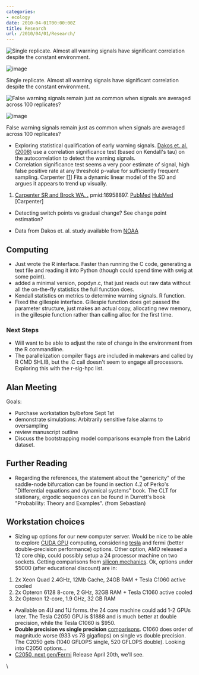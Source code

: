```yaml
---
categories:
- ecology
date: 2010-04-01T00:00:00Z
title: Research
url: /2010/04/01/Research/
---
```


![Single replicate. Almost all warning signals have significant
correlation despite the constant
environment.](http://openwetware.org/images/thumb/7/7a/False_warning.png/200px-False_warning.png)

![image](/skins/common/images/magnify-clip.png)

Single replicate. Almost all warning signals have significant
correlation despite the constant environment.

![False warning signals remain just as common when signals are averaged
across 100
replicates?](http://openwetware.org/images/thumb/a/a8/False_warning_with_replicates.png/200px-False_warning_with_replicates.png)

![image](/skins/common/images/magnify-clip.png)

False warning signals remain just as common when signals are averaged
across 100 replicates?

-   Exploring statistical qualification of early warning signals. [Dakos
    et. al.
    (2008)](http://hdl.handle.net/10.1073/pnas.0802430105 "doi:10.1073/pnas.0802430105")
    use a correlation significance test (based on Kendall's tau) on the
    autocorrelation to detect the warning signals.
-   Correlation significance test seems a very poor estimate of signal,
    high false positive rate at any threshold p-value for sufficiently
    frequent sampling. Carpenter [[1](#bibkey_Carpenter)] Fits a dynamic
    linear model of the SD and argues it appears to trend up visually.

1.  [Carpenter SR and Brock WA.
    .](http://eutils.ncbi.nlm.nih.gov/entrez/eutils/elink.fcgi?cmd=prlinks&dbfrom=pubmed&retmode=ref&id=16958897 "View or buy article from publisher (if available)")
    pmid:16958897.
    [PubMed](http://eutils.ncbi.nlm.nih.gov/entrez/eutils/efetch.fcgi?db=pubmed&rettype=abstract&id=16958897 "PMID 16958897")
    [HubMed](http://www.hubmed.org/display.cgi?uids=16958897 "PMID 16958897")
    [Carpenter]

-   Detecting switch points vs gradual change? See change point
    estimation?

-   Data from Dakos et. al. study available from
    [NOAA](http://www.ncdc.noaa.gov/paleo/data.html "http://www.ncdc.noaa.gov/paleo/data.html")

Computing
---------

-   Just wrote the R interface. Faster than running the C code,
    generating a text file and reading it into Python (though could
    spend time with swig at some point).
-   added a minimal version, popdyn.c, that just reads out raw data
    without all the on-the-fly statistics the full function does.
-   Kendall statistics on metrics to determine warning signals. R
    function.
-   Fixed the gillespie interface. Gillespie function does get passed
    the parameter structure, just makes an actual copy, allocating new
    memory, in the gillespie function rather than calling alloc for the
    first time.

### Next Steps

-   Will want to be able to adjust the rate of change in the environment
    from the R commandline.
-   The parallelization compiler flags are included in makevars and
    called by R CMD SHLIB, but the .C call doesn't seem to engage all
    processors. Exploring this with the r-sig-hpc list.

Alan Meeting
------------

Goals:

-   Purchase workstation by/before Sept 1st
-   demonstrate simulations: Arbitrarily sensitive false alarms to
    oversampling
-   review manuscript outline
-   Discuss the bootstrapping model comparisons example from the Labrid
    dataset.

Further Reading
---------------

-   Regarding the references, the statement about the "genericity" of
    the saddle-node bifurcation can be found in section 4.2 of Perko's
    "Differential equations and dynamical systems" book. The CLT for
    stationary, ergodic sequences can be found in Durrett's book
    "Probability: Theory and Examples". (from Sebastian)

Workstation choices
-------------------

-   Sizing up options for our new computer server. Would be nice to be
    able to explore [CUDA
    GPU](http://en.wikipedia.org/wiki/CUDA#Supported_GPUs "http://en.wikipedia.org/wiki/CUDA#Supported_GPUs")
    computing, considering
    [tesla](http://www.nvidia.com/object/product_tesla_c1060_us.html "http://www.nvidia.com/object/product_tesla_c1060_us.html")
    and fermi (better double-precision performance) options. Other
    option, AMD released a 12 core chip, could possibly setup a 24
    processor machine on two sockets. Getting comparisons from [silicon
    mechanics](http://www.siliconmechanics.com/ "http://www.siliconmechanics.com/").
    Ok, options under $5000 (after educational discount) are in:

1.  2x Xeon Quad 2.4GHz, 12Mb Cache, 24GB RAM + Tesla C1060 active
    cooled
2.  2x Opteron 6128 8-core, 2 GHz, 32GB RAM + Tesla C1060 active cooled
3.  2x Opteron 12-core, 1.9 GHz, 32 GB RAM

-   Available on 4U and 1U forms. the 24 core machine could add 1-2 GPUs
    later. The Tesla C2050 GPU is $1888 and is much better at double
    precision, while the Tesla C1060 is $950.
-   **Double precision vs single precision**
    [comparisons](http://en.wikipedia.org/wiki/Nvidia_Tesla "http://en.wikipedia.org/wiki/Nvidia_Tesla").
    C1060 does order of magnitude worse (933 vs 78 gigaflops) on single
    vs double precision. The C2050 gets (1040 GFLOPS single, 520 GFLOPS
    double). Looking into C2050 options...
-   [C2050, next
    gen/Fermi](http://www.nvidia.com/object/product_tesla_C2050_C2070_us.html "http://www.nvidia.com/object/product_tesla_C2050_C2070_us.html")
    Release April 20th, we'll see.

\

